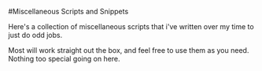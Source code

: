 #Miscellaneous Scripts and Snippets

Here's a collection of miscellaneous scripts that i've written over my time to just do odd jobs.

Most will work straight out the box, and feel free to use them as you need. Nothing too special going on here.
